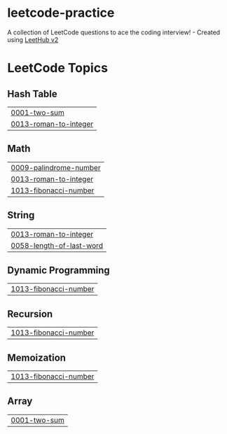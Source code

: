 # leetcode-practice
A collection of LeetCode questions to ace the coding interview! - Created using [LeetHub v2](https://github.com/arunbhardwaj/LeetHub-2.0)

<!---LeetCode Topics Start-->
# LeetCode Topics
## Hash Table
|  |
| ------- |
| [0001-two-sum](https://github.com/ellenalston/leetcode-practice/tree/master/0001-two-sum) |
| [0013-roman-to-integer](https://github.com/ellenalston/leetcode-practice/tree/master/0013-roman-to-integer) |
## Math
|  |
| ------- |
| [0009-palindrome-number](https://github.com/ellenalston/leetcode-practice/tree/master/0009-palindrome-number) |
| [0013-roman-to-integer](https://github.com/ellenalston/leetcode-practice/tree/master/0013-roman-to-integer) |
| [1013-fibonacci-number](https://github.com/ellenalston/leetcode-practice/tree/master/1013-fibonacci-number) |
## String
|  |
| ------- |
| [0013-roman-to-integer](https://github.com/ellenalston/leetcode-practice/tree/master/0013-roman-to-integer) |
| [0058-length-of-last-word](https://github.com/ellenalston/leetcode-practice/tree/master/0058-length-of-last-word) |
## Dynamic Programming
|  |
| ------- |
| [1013-fibonacci-number](https://github.com/ellenalston/leetcode-practice/tree/master/1013-fibonacci-number) |
## Recursion
|  |
| ------- |
| [1013-fibonacci-number](https://github.com/ellenalston/leetcode-practice/tree/master/1013-fibonacci-number) |
## Memoization
|  |
| ------- |
| [1013-fibonacci-number](https://github.com/ellenalston/leetcode-practice/tree/master/1013-fibonacci-number) |
## Array
|  |
| ------- |
| [0001-two-sum](https://github.com/ellenalston/leetcode-practice/tree/master/0001-two-sum) |
<!---LeetCode Topics End-->